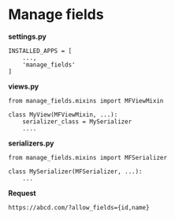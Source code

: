 # Manage fields

**settings.py**
```pycon
INSTALLED_APPS = [
    ...,
    'manage_fields'
]
```

**views.py**
```pycon
from manage_fields.mixins import MFViewMixin

class MyView(MFViewMixin, ...):
    serializer_class = MySerializer
    ....
```

**serializers.py**
```pycon
from manage_fields.mixins import MFSerializer

class MySerializer(MFSerializer, ...):
    ...
```

**Request**
```text
https://abcd.com/?allow_fields={id,name}
```